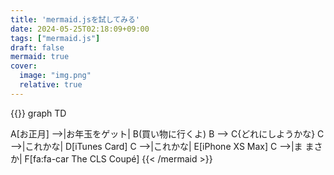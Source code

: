 ```yaml
---
title: 'mermaid.jsを試してみる'
date: 2024-05-25T02:18:09+09:00
tags: ["mermaid.js"]
draft: false
mermaid: true
cover:
  image: "img.png"
  relative: true
---
```


{{<mermaid align="center">}}
graph TD

A[お正月] -->|お年玉をゲット| B(買い物に行くよ)
B --> C{どれにしようかな}
C -->|これかな| D[iTunes Card]
C -->|これかな| E[iPhone XS Max]
C -->|ま まさか| F[fa:fa-car The CLS Coupé]
{{< /mermaid >}}